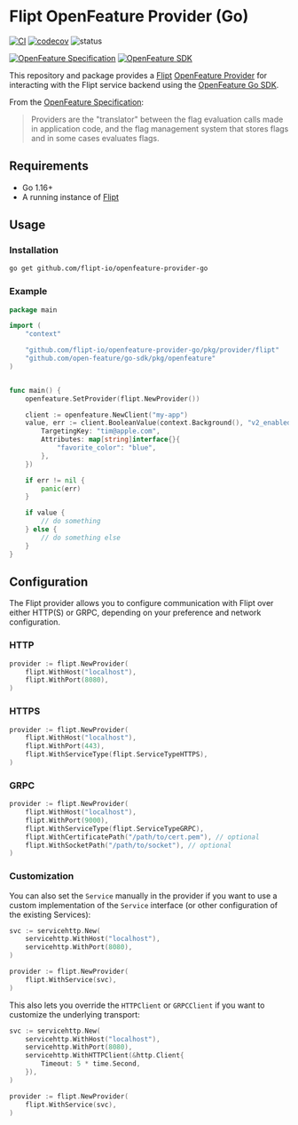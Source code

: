 # Flipt OpenFeature Provider (Go)

[![CI](https://github.com/flipt-io/openfeature-provider-go/actions/workflows/ci.yml/badge.svg)](https://github.com/flipt-io/openfeature-provider-go/actions/workflows/ci.yml)
[![codecov](https://codecov.io/gh/flipt-io/openfeature-provider-go/branch/main/graph/badge.svg?token=0X8OWMEV16)](https://codecov.io/gh/flipt-io/openfeature-provider-go)
![status](https://img.shields.io/badge/status-experimental-orange.svg)

[![OpenFeature Specification](https://img.shields.io/static/v1?label=OpenFeature%20Specification&message=v0.5.0&color=yellow)](https://github.com/open-feature/spec/tree/v0.5.0)
[![OpenFeature SDK](https://img.shields.io/static/v1?label=OpenFeature%20Golang%20SDK&message=v1.0.0&color=green)](https://github.com/open-feature/go-sdk)

This repository and package provides a [Flipt](https://github.com/flipt-io/flipt) [OpenFeature Provider](https://docs.openfeature.dev/docs/specification/sections/providers) for interacting with the Flipt service backend using the [OpenFeature Go SDK](https://github.com/open-feature/go-sdk).

From the [OpenFeature Specification](https://docs.openfeature.dev/docs/specification/sections/providers):

> Providers are the "translator" between the flag evaluation calls made in application code, and the flag management system that stores flags and in some cases evaluates flags.

## Requirements

- Go 1.16+
- A running instance of [Flipt](https://www.flipt.io/docs/installation)

## Usage

### Installation

```bash
go get github.com/flipt-io/openfeature-provider-go
```

### Example

```go
package main

import (
    "context"

    "github.com/flipt-io/openfeature-provider-go/pkg/provider/flipt"
    "github.com/open-feature/go-sdk/pkg/openfeature"
)


func main() {
    openfeature.SetProvider(flipt.NewProvider())

    client := openfeature.NewClient("my-app")
    value, err := client.BooleanValue(context.Background(), "v2_enabled", false, openfeature.EvaluationContext{
        TargetingKey: "tim@apple.com",
        Attributes: map[string]interface{}{
            "favorite_color": "blue",
        },
    })

    if err != nil {
        panic(err)
    }

    if value {
        // do something
    } else {
        // do something else
    }
}
```

## Configuration

The Flipt provider allows you to configure communication with Flipt over either HTTP(S) or GRPC, depending on your preference and network configuration.

### HTTP

```go
provider := flipt.NewProvider(
    flipt.WithHost("localhost"),
    flipt.WithPort(8080),
)
```

### HTTPS

```go
provider := flipt.NewProvider(
    flipt.WithHost("localhost"),
    flipt.WithPort(443),
    flipt.WithServiceType(flipt.ServiceTypeHTTPS),
)
```

### GRPC

```go
provider := flipt.NewProvider(
    flipt.WithHost("localhost"),
    flipt.WithPort(9000),
    flipt.WithServiceType(flipt.ServiceTypeGRPC),
    flipt.WithCertificatePath("/path/to/cert.pem"), // optional
    flipt.WithSocketPath("/path/to/socket"), // optional
)
```

### Customization

You can also set the `Service` manually in the provider if you want to use a custom implementation of the `Service` interface (or other configuration of the existing Services):

```go
svc := servicehttp.New(
    servicehttp.WithHost("localhost"),
    servicehttp.WithPort(8080),
)

provider := flipt.NewProvider(
    flipt.WithService(svc),
)
```

This also lets you override the `HTTPClient` or `GRPCClient` if you want to customize the underlying transport:

```go
svc := servicehttp.New(
    servicehttp.WithHost("localhost"),
    servicehttp.WithPort(8080),
    servicehttp.WithHTTPClient(&http.Client{
        Timeout: 5 * time.Second,
    }),
)

provider := flipt.NewProvider(
    flipt.WithService(svc),
)
```
